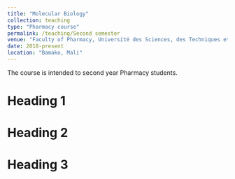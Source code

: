```yaml
---
title: "Molecular Biology"
collection: teaching
type: "Pharmacy course"
permalink: /teaching/Second semester
venue: "Faculty of Pharmacy, Université des Sciences, des Techniques et des Technologies de Bamako"
date: 2018-present
location: "Bamako, Mali"
---
```


The course is intended to second year Pharmacy students.


Heading 1
======

Heading 2
======

Heading 3
======
